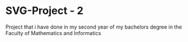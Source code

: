 # SVG-Project - 2
Project that i have done in my second year of my bachelors degree in the Faculty of Mathematics and Informatics
